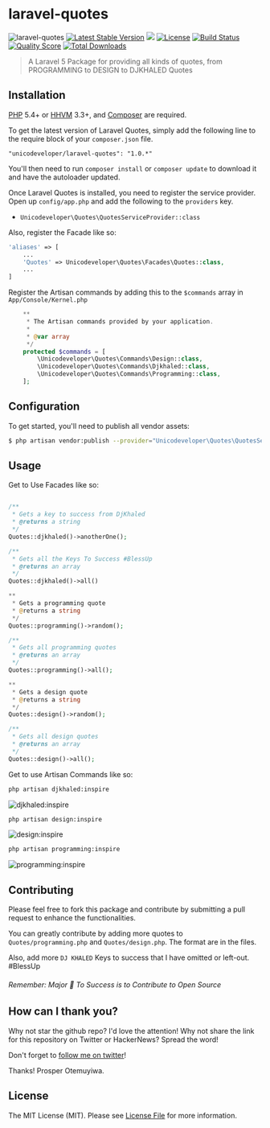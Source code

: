 # laravel-quotes

![laravel-quotes](https://cloud.githubusercontent.com/assets/2946769/12701609/637a89c6-c80e-11e5-9b57-f764b1742155.png)
[![Latest Stable Version](https://poser.pugx.org/unicodeveloper/laravel-quotes/v/stable.svg)](https://packagist.org/packages/unicodeveloper/laravel-quotes)
![](https://img.shields.io/badge/unicodeveloper-approved-brightgreen.svg)
[![License](https://poser.pugx.org/unicodeveloper/laravel-quotes/license.svg)](LICENSE.md)
[![Build Status](https://img.shields.io/travis/unicodeveloper/laravel-quotes.svg)](https://travis-ci.org/unicodeveloper/laravel-quotes)
[![Quality Score](https://img.shields.io/scrutinizer/g/unicodeveloper/laravel-quotes.svg?style=flat-square)](https://scrutinizer-ci.com/g/unicodeveloper/laravel-quotes)
[![Total Downloads](https://img.shields.io/packagist/dt/unicodeveloper/laravel-quotes.svg?style=flat-square)](https://packagist.org/packages/unicodeveloper/laravel-quotes)

> A Laravel 5 Package for providing all kinds of quotes, from PROGRAMMING to DESIGN to DJKHALED Quotes

## Installation

[PHP](https://php.net) 5.4+ or [HHVM](http://hhvm.com) 3.3+, and [Composer](https://getcomposer.org) are required.

To get the latest version of Laravel Quotes, simply add the following line to the require block of your `composer.json` file.

```
"unicodeveloper/laravel-quotes": "1.0.*"
```

You'll then need to run `composer install` or `composer update` to download it and have the autoloader updated.

Once Laravel Quotes is installed, you need to register the service provider. Open up `config/app.php` and add the following to the `providers` key.

* `Unicodeveloper\Quotes\QuotesServiceProvider::class`

Also, register the Facade like so:

```php
'aliases' => [
    ...
    'Quotes' => Unicodeveloper\Quotes\Facades\Quotes::class,
    ...
]
```

Register the Artisan commands by adding this to the `$commands` array in `App/Console/Kernel.php`

```php
    **
     * The Artisan commands provided by your application.
     *
     * @var array
     */
    protected $commands = [
        \Unicodeveloper\Quotes\Commands\Design::class,
        \Unicodeveloper\Quotes\Commands\Djkhaled::class,
        \Unicodeveloper\Quotes\Commands\Programming::class,
    ];
```

## Configuration

To get started, you'll need to publish all vendor assets:

```bash
$ php artisan vendor:publish --provider="Unicodeveloper\Quotes\QuotesServiceProvider"
```

## Usage

Get to Use Facades like so:
```php

/**
 * Gets a key to success from DjKhaled
 * @returns a string
 */
Quotes::djkhaled()->anotherOne();

/**
 * Gets all the Keys To Success #BlessUp
 * @returns an array
 */
Quotes::djkhaled()->all()

**
 * Gets a programming quote
 * @returns a string
 */
Quotes::programming()->random();

/**
 * Gets all programming quotes
 * @returns an array
 */
Quotes::programming()->all();

**
 * Gets a design quote
 * @returns a string
 */
Quotes::design()->random();

/**
 * Gets all design quotes
 * @returns an array
 */
Quotes::design()->all();
```

Get to use Artisan Commands like so:

```bash
php artisan djkhaled:inspire
```
![djkhaled:inspire](https://cloud.githubusercontent.com/assets/2946769/12701591/e83bf97a-c80d-11e5-8d6a-06e8ec35875d.png)

```bash
php artisan design:inspire
```
![design:inspire](https://cloud.githubusercontent.com/assets/2946769/12701590/d7813a5a-c80d-11e5-84d4-d7ab90d07371.png)

```bash
php artisan programming:inspire
```
![programming:inspire](https://cloud.githubusercontent.com/assets/2946769/12701589/c52f03c8-c80d-11e5-91b8-23c33c9d4bb6.png)

## Contributing

Please feel free to fork this package and contribute by submitting a pull request to enhance the functionalities.

You can greatly contribute by adding more quotes to `Quotes/programming.php` and `Quotes/design.php`. The format are in the files.

Also, add more `DJ KHALED` Keys to success that I have omitted or left-out. #BlessUp

###### Remember: Major :key: To Success is to Contribute to Open Source

## How can I thank you?

Why not star the github repo? I'd love the attention! Why not share the link for this repository on Twitter or HackerNews? Spread the word!

Don't forget to [follow me on twitter](https://twitter.com/unicodeveloper)!

Thanks!
Prosper Otemuyiwa.

## License

The MIT License (MIT). Please see [License File](LICENSE.md) for more information.
